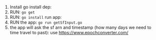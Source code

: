 1. Install go
install dep:
2. RUN: `go get`
3. RUN: `go install`
run app:
4. RUN the app: `go run getSfInput.go`
 1. the app will ask the sf arn and timestamp (how many days we need to time travel to past): use https://www.epochconverter.com/
